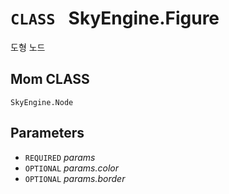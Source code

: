 # `CLASS ` SkyEngine.Figure
도형 노드

## Mom CLASS
`SkyEngine.Node`

## Parameters
* `REQUIRED` *params*
* `OPTIONAL` *params.color*
* `OPTIONAL` *params.border*
